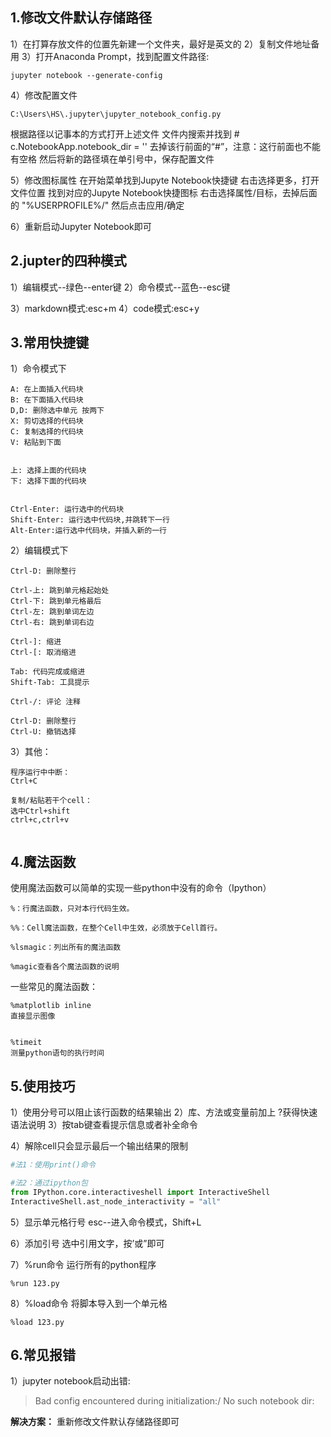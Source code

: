 ## 1.修改文件默认存储路径
1）在打算存放文件的位置先新建一个文件夹，最好是英文的
2）复制文件地址备用
3）打开Anaconda Prompt，找到配置文件路径:
```
jupyter notebook --generate-config
``` 
4）修改配置文件
```
C:\Users\HS\.jupyter\jupyter_notebook_config.py
```
根据路径以记事本的方式打开上述文件
文件内搜索并找到 # c.NotebookApp.notebook_dir = ''
去掉该行前面的“#”，注意：这行前面也不能有空格
然后将新的路径填在单引号中，保存配置文件

5）修改图标属性
在开始菜单找到Jupyte Notebook快捷键
右击选择更多，打开文件位置
找到对应的Jupyte Notebook快捷图标
右击选择属性/目标，去掉后面的 "%USERPROFILE%/"
然后点击应用/确定

6）重新启动Jupyter Notebook即可　　



## 2.jupter的四种模式
1）编辑模式--绿色--enter键
2）命令模式--蓝色--esc键 

3）markdown模式:esc+m
4）code模式:esc+y


## 3.常用快捷键

1）命令模式下
```
A: 在上面插入代码块
B: 在下面插入代码块
D,D: 删除选中单元 按两下
X: 剪切选择的代码块
C: 复制选择的代码块
V: 粘贴到下面


上: 选择上面的代码块
下: 选择下面的代码块


Ctrl-Enter: 运行选中的代码块
Shift-Enter: 运行选中代码块,并跳转下一行
Alt-Enter:运行选中代码块，并插入新的一行

```

2）编辑模式下
```
Ctrl-D: 删除整行

Ctrl-上: 跳到单元格起始处
Ctrl-下: 跳到单元格最后
Ctrl-左: 跳到单词左边
Ctrl-右: 跳到单词右边

Ctrl-]: 缩进 
Ctrl-[: 取消缩进

Tab: 代码完成或缩进
Shift-Tab: 工具提示

Ctrl-/: 评论 注释

Ctrl-D: 删除整行
Ctrl-U: 撤销选择
```

3）其他：
```
程序运行中中断：
Ctrl+C

复制/粘贴若干个cell：
选中Ctrl+shift 
ctrl+c,ctrl+v


```


## 4.魔法函数
使用魔法函数可以简单的实现一些python中没有的命令（Ipython）
```
%：行魔法函数，只对本行代码生效。

%%：Cell魔法函数，在整个Cell中生效，必须放于Cell首行。

%lsmagic：列出所有的魔法函数

%magic查看各个魔法函数的说明

```
一些常见的魔法函数：
```
%matplotlib inline
直接显示图像


%timeit 
测量python语句的执行时间
```

## 5.使用技巧
1）使用分号可以阻止该行函数的结果输出
2）库、方法或变量前加上 ?获得快速语法说明
3）按tab键查看提示信息或者补全命令

4）解除cell只会显示最后一个输出结果的限制
```python
#法1：使用print()命令

#法2：通过ipython包
from IPython.core.interactiveshell import InteractiveShell
InteractiveShell.ast_node_interactivity = "all"
```
5）显示单元格行号
esc--进入命令模式，Shift+L

6）添加引号
选中引用文字，按’或”即可

7）%run命令
运行所有的python程序
```
%run 123.py
```

8）%load命令
将脚本导入到一个单元格
```
%load 123.py
```



## 6.常见报错
1）jupyter notebook启动出错:
>Bad config encountered during initialization:/ No such notebook dir:

**解决方案：**
重新修改文件默认存储路径即可